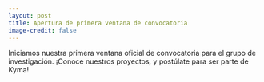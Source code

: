 ```yaml
---
layout: post
title: Apertura de primera ventana de convocatoria
image-credit: false
---
```

Iniciamos nuestra primera ventana oficial de convocatoria para el grupo de investigación. ¡Conoce nuestros proyectos, y postúlate para ser parte de Kyma!
